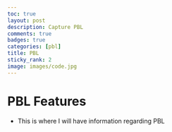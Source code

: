 ```yaml
---
toc: true
layout: post
description: Capture PBL
comments: true
badges: true
categories: [pbl]
title: PBL
sticky_rank: 2
image: images/code.jpg
---
```


# PBL Features

- This is where I will have information regarding PBL